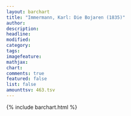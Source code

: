 ```yaml
---
layout: barchart
title: "Immermann, Karl: Die Bojaren (1835)"
author:
description:
headline:
modified:
category:
tags:
imagefeature: 
mathjax: 
chart: 
comments: true
featured: false
list: false
amounttsv: 463.tsv
---
```

{% include barchart.html %}
